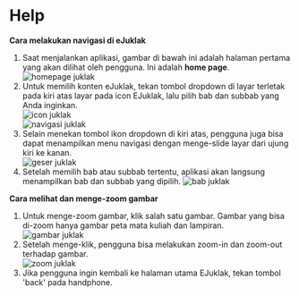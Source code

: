 Help
=================

**Cara melakukan navigasi di eJuklak**

1. Saat menjalankan aplikasi, gambar di bawah ini adalah halaman pertama yang akan dilihat oleh pengguna. Ini adalah **home page**.  
![homepage juklak](images/juklak_homepage.png)
2. Untuk memilih konten eJuklak, tekan tombol dropdown di layar terletak pada kiri atas layar pada icon EJuklak, lalu pilih bab dan subbab yang Anda inginkan.  
![icon juklak](images/juklak_icon.png)  
![navigasi juklak](images/juklak_navigasi.png)
3. Selain menekan tombol ikon dropdown di kiri atas, pengguna juga bisa dapat menampilkan menu navigasi dengan menge-slide layar dari ujung kiri ke kanan.  
![geser juklak](images/juklak_geser.png)  
4. Setelah memilih bab atau subbab tertentu, aplikasi akan langsung menampilkan bab dan subbab yang dipilih. 
![bab juklak](images/juklak_bab.png)

**Cara melihat dan menge-zoom gambar**

1. Untuk menge-zoom gambar, klik salah satu gambar. Gambar yang bisa di-zoom hanya gambar peta mata kuliah dan lampiran.  
![gambar juklak](images/juklak_gambar.png)
2. Setelah menge-klik, pengguna bisa melakukan zoom-in dan zoom-out terhadap gambar.  
![zoom juklak](images/juklak_zoom.png)
3. Jika pengguna ingin kembali ke halaman utama EJuklak, tekan tombol 'back' pada handphone.  
